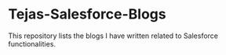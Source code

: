 # Tejas-Salesforce-Blogs
This repository lists the blogs I have written related to Salesforce functionalities.
